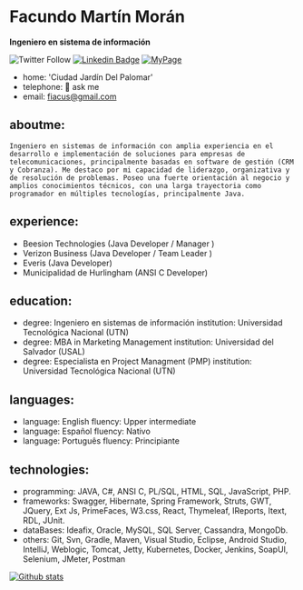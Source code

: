 # Facundo Martín Morán
**Ingeniero en sistema de información**

![Twitter Follow](https://img.shields.io/twitter/follow/fiacu?style=social)
[![Linkedin Badge](https://img.shields.io/badge/-Add&nbsp;Me-blue?style=flat-square&logo=Linkedin&logoColor=white&link=https://www.linkedin.com/in/facundomoran/)](https://www.linkedin.com/in/facundomoran/)
[![MyPage](https://img.shields.io/badge/fiacu-my%20page-green)](http://www.fiacu.com.ar)

  - home: 'Ciudad Jardín Del Palomar'
  - telephone: 💬 ask me
  - email: fiacus@gmail.com

## aboutme:
``
Ingeniero en sistemas de información con amplia experiencia en el desarrollo e implementación de soluciones para empresas de telecomunicaciones, principalmente basadas en software de gestión (CRM y Cobranza).
Me destaco por mi capacidad de liderazgo, organizativa y de resolución de problemas.
Poseo una fuerte orientación al negocio y amplios conocimientos técnicos, con una larga trayectoria como programador en múltiples tecnologías, principalmente Java.
``

## experience:
  - Beesion Technologies (Java Developer / Manager )
  - Verizon Business (Java Developer / Team Leader )
  - Everis (Java Developer)
  - Municipalidad de Hurlingham (ANSI C Developer)

## education:
  - degree: Ingeniero en sistemas de información
    institution: Universidad Tecnológica Nacional (UTN)
  - degree: MBA in Marketing Management
    institution: Universidad del Salvador (USAL)
  - degree: Especialista en Project Managment (PMP)
    institution: Universidad Tecnológica Nacional (UTN)

## languages:
  - language: English
    fluency: Upper intermediate
  - language: Español
    fluency: Nativo
  - language: Português
    fluency: Principiante

## technologies:
  - programming: JAVA, C#, ANSI C, PL/SQL, HTML, SQL, JavaScript, PHP.
  - frameworks: Swagger, Hibernate, Spring Framework, Struts, GWT, JQuery, Ext Js, PrimeFaces, W3.css, React, Thymeleaf, IReports, Itext, RDL, JUnit.
  - dataBases: Ideafix, Oracle, MySQL, SQL Server, Cassandra, MongoDb.
  - others: Git, Svn, Gradle, Maven, Visual Studio, Eclipse, Android Studio, IntelliJ, Weblogic, Tomcat, Jetty, Kubernetes, Docker, Jenkins, SoapUI, Selenium, JMeter, Postman

[![Github stats](https://github-readme-stats.vercel.app/api?username=fiacu&count_private=true&hide=issues&show_icons=true&theme=buefy)](https://github.com/fiacu)
